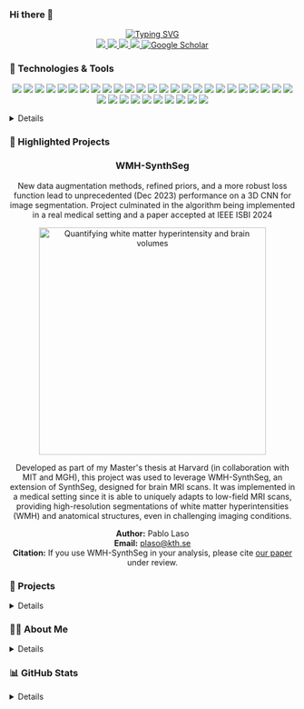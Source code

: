 ### Hi there 👋

<p align="center">
<a href="https://github.com/lasopablo">
    <img src="https://readme-typing-svg.demolab.com?font=Georgia&size=22&duration=1500&pause=10&multiline=true&width=600&height=100&lines=Pablo+Laso;Software+Engineer+and+Data+Scientist;MS+CS+at+Harvard+and+UT+(Netherlands);." alt="Typing SVG" />

   
    
    
</a>
<br/>
    
<a href="https://lasopablo.github.io/vcard_portfolio/">
    <img src="https://img.shields.io/badge/Website-lasopablo.github.io-1f425f?style=flat-square">
</a>
<a href="https://lasopablo.github.io/resume.pdf">
    <img src="https://img.shields.io/badge/Resume-PDF-critical?style=flat-square&logo=adobe&logoColor=white">
</a>  
<a href="https://www.linkedin.com/in/lasopablo/">
    <img src="https://img.shields.io/badge/-LinkedIn-0077B5?style=flat-square&logo=linkedin&logoColor=white">
</a>
<a href="mailto:plaso@kth.se">
    <img src="https://img.shields.io/badge/-Email-D14836?style=flat-square&logo=gmail&logoColor=white">
</a>
<a href="https://scholar.google.com/citations?user=fg-K6PIAAAAJ&hl=en" target="_blank">
    <img alt='Google Scholar' src='https://img.shields.io/badge/Scholar-4285F4?style=flat&logo=GoogleScholar&logoColor=white'>
</a>
</p>


### 🔧 Technologies & Tools

<p align="center">
  <img src="https://img.icons8.com/color/48/000000/c-plus-plus-logo.png">
  <img src="https://img.icons8.com/color/48/000000/python.png">
  <img src="https://img.icons8.com/?size=48&id=CLvQeiwFpit4&format=png&color=000000">
  <img src="https://img.icons8.com/color/48/000000/matlab.png">
  <img src="https://img.icons8.com/color/48/000000/gnu-bash.png">
  <img src="https://img.icons8.com/color/48/000000/linux.png">
  <img src="https://img.icons8.com/color/48/000000/pandas.png">
  <img src="https://img.icons8.com/color/48/000000/numpy.png">
  <img src="https://img.icons8.com/color/48/000000/scikit-learn.png">
  <img src="https://img.icons8.com/?size=48&id=39399&format=png">
  <img src="https://img.icons8.com/?size=48&id=12525&format=png">
  <img src="https://img.icons8.com/color/48/000000/pytorch.png">
  <img src="https://img.icons8.com/color/48/000000/mysql-logo.png">
  <img src="https://img.icons8.com/color/48/000000/postgreesql.png">
  <img src="https://img.icons8.com/color/48/000000/mongodb.png">
  <img src="https://img.icons8.com/?size=48&id=33039&format=png">
  <img src="https://img.icons8.com/?size=48&id=12939&format=png">
  <img src="https://img.icons8.com/color/48/000000/spark.png">
  <img src="https://img.icons8.com/color/48/000000/javascript.png">
  <img src="https://img.icons8.com/color/48/000000/nodejs.png">
  <img src="https://img.icons8.com/color/48/000000/react-native.png">
  <img src="https://img.icons8.com/color/48/000000/css3.png">
  <img src="https://img.icons8.com/?size=48&id=44807&format=png">
  <img src="https://img.icons8.com/color/48/000000/amazon-web-services.png">
  <img src="https://img.icons8.com/color/48/000000/azure-1.png">
  <img src="https://img.icons8.com/?size=48&id=XdEIzNNFSuIl&format=png">
  <img src="https://img.icons8.com/?size=48&id=13441&format=png">
  <img src="https://img.icons8.com/color/48/000000/django.png">
  <img src="https://img.icons8.com/?size=48&id=HvO1ZC5ESqGn&format=png">
  <img src="https://img.icons8.com/color/48/000000/git.png">
  <img src="https://img.icons8.com/color/48/000000/docker.png">
  <img src="https://img.icons8.com/color/48/000000/kubernetes.png">
  <img src="https://img.icons8.com/color/48/000000/microsoft-excel.png">
  <img src="https://img.icons8.com/color/48/000000/tableau-software.png">
  <img src="https://img.icons8.com/color/48/000000/power-bi.png">
</p>


<details>

#### Programming
<p align="center">
  <img src="https://img.shields.io/badge/Code-C%2B%2B-blue?style=for-the-badge&logo=c%2B%2B&logoColor=white">
  <img src="https://img.shields.io/badge/Code-Python-blue?style=for-the-badge&logo=python&logoColor=white">
  <img src="https://img.shields.io/badge/Code-R-276DC3?style=for-the-badge&logo=r&logoColor=white">
  <img src="https://img.icons8.com/?size=48&id=r5Y16PcDkoWI&format=png&color=000000">
  <img src="https://img.icons8.com/?size=48&id=9MJf0ngDwS8z&format=png&color=000000">
  <img src="https://img.icons8.com/?size=100&id=17842&format=png&color=000000">
</p>

#### Data Science Tools
<p align="center">
  <img src="https://img.shields.io/badge/Lib-Pandas-150458?style=for-the-badge&logo=pandas&logoColor=white">
  <img src="https://img.shields.io/badge/Lib-NumPy-013243?style=for-the-badge&logo=numpy&logoColor=white">
  <img src="https://img.shields.io/badge/Lib-scikit_learn-F7931E?style=for-the-badge&logo=scikit-learn&logoColor=white">
  <img src="https://img.shields.io/badge/Lib-SciPy-8CAAE6?style=for-the-badge&logo=scipy&logoColor=white">
  <img src="https://img.shields.io/badge/Lib-Matplotlib-11557C?style=for-the-badge&logo=matplotlib&logoColor=white">
  <img src="https://img.shields.io/badge/Lib-Seaborn-6f5499?style=for-the-badge&logo=seaborn&logoColor=white">
  <img src="https://img.shields.io/badge/Lib-PyTorch-EE4C2C?style=for-the-badge&logo=pytorch&logoColor=white">
</p>

#### Data Management & Big Data
<p align="center">
  <img src="https://img.shields.io/badge/Tools-MySQL-4479A1?style=for-the-badge&logo=mysql&logoColor=white">
  <img src="https://img.shields.io/badge/Tools-PostgreSQL-336791?style=for-the-badge&logo=postgresql&logoColor=white">
  <img src="https://img.shields.io/badge/Tools-MongoDB-47A248?style=for-the-badge&logo=mongodb&logoColor=white">
  <img src="https://img.shields.io/badge/Tools-DynamoDB-4053D6?style=for-the-badge&logo=amazon-dynamodb&logoColor=white">
  <img src="https://img.icons8.com/?size=100&id=69132&format=png&color=000000">
  <img src="https://img.shields.io/badge/Tools-PySpark-E25A1C?style=for-the-badge&logo=apache-spark&logoColor=white">
</p>

#### Full-stack Development
<p align="center">
  <img src="https://img.shields.io/badge/Code-JavaScript-yellow?style=for-the-badge&logo=javascript&logoColor=white">
  <img src="https://img.shields.io/badge/Tools-Node.js-339933?style=for-the-badge&logo=node.js&logoColor=white">
  <img src="https://img.shields.io/badge/Code-React-61DAFB?style=for-the-badge&logo=react&logoColor=black">
  <img src="https://img.shields.io/badge/Code-CSS-blue?style=for-the-badge&logo=css3&logoColor=white">
  <img src="https://img.shields.io/badge/Code-Effect-green?style=for-the-badge&logo=effect&logoColor=white">
</p>

#### Cloud Technologies
<p align="center">
  <img src="https://img.shields.io/badge/Tools-AWS-232F3E?style=for-the-badge&logo=amazon-aws&logoColor=white">
  <img src="https://img.shields.io/badge/Tools-Azure-0078D4?style=for-the-badge&logo=microsoft-azure&logoColor=white">
  <img src="https://img.shields.io/badge/Tools-Vercel-000000?style=for-the-badge&logo=vercel&logoColor=white">
  <img src="https://img.shields.io/badge/Tools-Flask-000000?style=for-the-badge&logo=flask&logoColor=white">
  <img src="https://img.shields.io/badge/Tools-Django-092E20?style=for-the-badge&logo=django&logoColor=white">
  <img src="https://img.shields.io/badge/Tools-FastAPI-009688?style=for-the-badge&logo=fastapi&logoColor=white">
</p>

#### Version Control & CI/CD
<p align="center">
  <img src="https://img.shields.io/badge/Tools-Git-F05032?style=for-the-badge&logo=git&logoColor=white">
  <img src="https://img.shields.io/badge/Tools-Docker-2496ED?style=for-the-badge&logo=docker&logoColor=white">
  <img src="https://img.shields.io/badge/Tools-Kubernetes-326CE5?style=for-the-badge&logo=kubernetes&logoColor=white">
</p>

#### Data Visualization & BI
<p align="center">
  <img src="https://img.shields.io/badge/Tools-Excel-217346?style=for-the-badge&logo=microsoft-excel&logoColor=white">
  <img src="https://img.shields.io/badge/Tools-Tableau-E97627?style=for-the-badge&logo=tableau&logoColor=white">
  <img src="https://img.shields.io/badge/Tools-PowerBI-F2C811?style=for-the-badge&logo=power-bi&logoColor=black">
</p>

</details>


### 🌟 Highlighted Projects
<p align="center">
    <h3 align="center">WMH-SynthSeg</h3>
</p>

<p align="center">
    New data augmentation methods, refined priors, and a more robust loss function lead to unprecedented (Dec 2023) performance on a 3D CNN for image segmentation. Project culminated in the algorithm being implemented in a real medical setting and a paper accepted at IEEE ISBI 2024</a>
</p>

<p align="center">
  <a href="https://surfer.nmr.mgh.harvard.edu/fswiki/WMH-SynthSeg">
    <img src="https://miro.medium.com/v2/resize:fit:2000/1*ovEGmOI3bcCeauu8jEBzsg.png" width="400" alt="Quantifying white matter hyperintensity and brain volumes">
  </a>
</p>
<p align="center">
Developed as part of my Master's thesis at Harvard (in collaboration with MIT and MGH), this project was used to leverage WMH-SynthSeg, an extension of SynthSeg, designed for brain MRI scans. It was implemented in a medical setting since it is able to uniquely adapts to low-field MRI scans, providing high-resolution segmentations of white matter hyperintensities (WMH) and anatomical structures, even in challenging imaging conditions.
    
</p>
<p align="center">
<b>Author:</b> Pablo Laso <br>
<b>Email:</b> <a href="mailto:plaso@kth.se">plaso@kth.se</a> <br>
<b>Citation:</b> If you use WMH-SynthSeg in your analysis, please cite <a href="https://arxiv.org/abs/2312.05119">our paper</a> under review. <br>
</p>


### 🚀 Projects

<details> Here are some highlights of my work:

- **Quantifying white matter hyperintensity and brain volumes in heterogeneous clinical and low-field portable MRI.** Master's thesis at MGH, Harvard. [View Project](https://surfer.nmr.mgh.harvard.edu/fswiki/WMH-SynthSeg)
- **AI-based Prostate MRI Detection** at [GE](https://www.ge.com)**:** An advanced CAD system for detecting and classifying prostate cancer from MRI scans. [View Project](https://lasopablo.github.io/projects_CAD.html)
- **Deep Learning for Lung Ultrasound Imaging:** Utilized CNNs and transfer learning to identify pneumonia and COVID-19 from LUS images. [View Project](https://github.com/lasopablo/Covid_UltraSound)
- **Gest2talk:** A myo-armband project for aiding individuals with speech impairments communicate through gesture recognition. [View Project](https://github.com/lasopablo/EMG-Gesture-Recognition)
</details>

### 👨‍💼 About Me

<details>
I'm Pablo Laso, a Data Scientist specializing in ML and DL. Currently, I'm leveraging my skills in Computer Vision and Statistics to solve complex challenges in the field. Below is a glimpse of my journey so far:

- 🎓 **Education:** M.Sc. in Computer Science from the [University of Twente](https://www.utwente.nl) (Netherlands), with previous studies at [KTH](https://kth.se) (Sweden) in Data Science and Statistics. Master's thesis on Deep Learning, as a student at the [MGH-Martinos Center](https://hst.mit.edu) (MIT and Harvard Medical School), Boston, MA, USA. 
- 👨‍💻 **Experience:** Former Engineer Research Assistant at [Karolinska Institutet](https://ki.se) (Sweden), where I enhanced image processing workflows and data management for medical research. Previous work at [GE](https://www.ge.com), on AI algorithm development.
- 🌍 **Location:** Boston, MA, working on AI applications in healthcare.
</details>

### 📊 GitHub Stats

<details>
<p align="center">
  <a href="https://github.com/lasopablo">
    <img src="https://github-readme-stats.vercel.app/api?username=lasopablo&show_icons=true&theme=radical" alt="Pablo's GitHub Stats" />
  </a>
</p>

<p align="center">
  <a href="https://github.com/lasopablo">
    <img src="https://github-readme-stats.vercel.app/api/top-langs/?username=lasopablo&layout=compact&theme=radical" alt="Top Languages" />
  </a>
</p>
</details>

